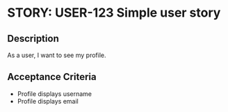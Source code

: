 # STORY: USER-123 Simple user story

## Description
As a user, I want to see my profile.

## Acceptance Criteria
- Profile displays username
- Profile displays email
